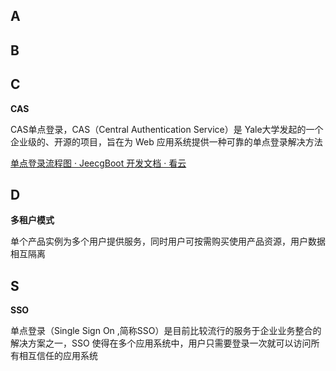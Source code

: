 ## A



## B



## C

**CAS**

CAS单点登录，CAS（Central Authentication Service）是 Yale大学发起的一个企业级的、开源的项目，旨在为 Web 应用系统提供一种可靠的单点登录解决方法

[单点登录流程图 · JeecgBoot 开发文档 · 看云](http://doc.jeecg.com/2044169)



## D

**多租户模式**

单个产品实例为多个用户提供服务，同时用户可按需购买使用产品资源，用户数据相互隔离







## S

**SSO**

单点登录（Single Sign On ,简称SSO）是目前比较流行的服务于企业业务整合的解决方案之一，SSO 使得在多个应用系统中，用户只需要登录一次就可以访问所有相互信任的应用系统